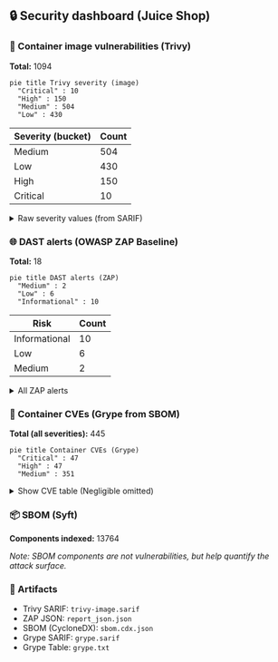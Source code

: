 ## 🔒 Security dashboard (Juice Shop)

### 🐳 Container image vulnerabilities (Trivy)
**Total:** 1094

```mermaid
pie title Trivy severity (image)
  "Critical" : 10
  "High" : 150
  "Medium" : 504
  "Low" : 430
```

| Severity (bucket) | Count |
|---|---|
| Medium | 504 |
| Low | 430 |
| High | 150 |
| Critical | 10 |

<details><summary>Raw severity values (from SARIF)</summary>


| Severity (raw) | Count |
|---|---|
| 5.5 | 460 |
| 2.0 | 426 |
| 8.0 | 81 |
| 7.8 | 43 |
| 4.7 | 13 |
| 6.5 | 9 |
| 7.5 | 9 |
| 5.3 | 6 |
| 7.1 | 5 |
| 9.8 | 4 |
| 4.1 | 3 |
| 7.0 | 3 |
| 7.3 | 3 |
| 8.1 | 3 |
| 9.1 | 3 |
| 9.5 | 3 |
| 3.3 | 2 |
| 4.4 | 2 |
| 4.6 | 2 |
| 5.0 | 2 |
| 6.4 | 2 |
| 6.7 | 2 |
| 0.0 | 1 |
| 1.9 | 1 |
| 4.8 | 1 |
| 6.1 | 1 |
| 6.3 | 1 |
| 7.2 | 1 |
| 7.4 | 1 |
| 7.7 | 1 |


</details>

### 🌐 DAST alerts (OWASP ZAP Baseline)
**Total:** 18

```mermaid
pie title DAST alerts (ZAP)
  "Medium" : 2
  "Low" : 6
  "Informational" : 10
```

| Risk | Count |
|---|---|
| Informational | 10 |
| Low | 6 |
| Medium | 2 |

<details><summary>All ZAP alerts</summary>


- **Content Security Policy (CSP) Header Not Set** — _Medium_ (examples: 11) — e.g. `http://localhost:3000`
- **Cross-Domain Misconfiguration** — _Medium_ (examples: 12) — e.g. `http://localhost:3000`
- **Cross-Domain JavaScript Source File Inclusion** — _Low_ (examples: 10) — e.g. `http://localhost:3000`
- **Dangerous JS Functions** — _Low_ (examples: 2) — e.g. `http://localhost:3000/main.js`
- **Deprecated Feature Policy Header Set** — _Low_ (examples: 11) — e.g. `http://localhost:3000`
- **Full Path Disclosure** — _Low_ (examples: 6) — e.g. `http://localhost:3000/ftp/coupons_2013.md.bak`
- **Insufficient Site Isolation Against Spectre Vulnerability** — _Low_ (examples: 10) — e.g. `http://localhost:3000`
- **Timestamp Disclosure - Unix** — _Low_ (examples: 17) — e.g. `http://localhost:3000`
- **Base64 Disclosure** — _Informational_ (examples: 5) — e.g. `http://localhost:3000/ftp`
- **Information Disclosure - Suspicious Comments** — _Informational_ (examples: 2) — e.g. `http://localhost:3000/main.js`
- **Modern Web Application** — _Informational_ (examples: 11) — e.g. `http://localhost:3000`
- **Non-Storable Content** — _Informational_ (examples: 2) — e.g. `http://localhost:3000/ftp/coupons_2013.md.bak`
- **Sec-Fetch-Dest Header is Missing** — _Informational_ (examples: 3) — e.g. `http://localhost:3000`
- **Sec-Fetch-Mode Header is Missing** — _Informational_ (examples: 3) — e.g. `http://localhost:3000`
- **Sec-Fetch-Site Header is Missing** — _Informational_ (examples: 3) — e.g. `http://localhost:3000`
- **Sec-Fetch-User Header is Missing** — _Informational_ (examples: 3) — e.g. `http://localhost:3000`
- **Storable and Cacheable Content** — _Informational_ (examples: 2) — e.g. `http://localhost:3000/ftp`
- **Storable but Non-Cacheable Content** — _Informational_ (examples: 8) — e.g. `http://localhost:3000`


</details>

### 🧰 Container CVEs (Grype from SBOM)
**Total (all severities):** 445

```mermaid
pie title Container CVEs (Grype)
  "Critical" : 47
  "High" : 47
  "Medium" : 351
```

<details><summary>Show CVE table (Negligible omitted)</summary>


| Vulnerability | Package | Version | Severity | Fix | Location |
|---|---|---|---|---|---|
| `CVE-2023-2953-libldap-2.5-0` | `-` | `-` | Critical | `-` | `//usr/share/doc/libldap-2.5-0/copyright` |
| `CVE-2025-46835-git` | `-` | `-` | Critical | `-` | `//usr/share/doc/git/copyright` |
| `CVE-2025-46835-git-man` | `-` | `-` | Critical | `-` | `//usr/share/doc/git-man/copyright` |
| `CVE-2025-48384-git` | `-` | `-` | Critical | `-` | `//usr/share/doc/git/copyright` |
| `CVE-2025-48384-git-man` | `-` | `-` | Critical | `-` | `//usr/share/doc/git-man/copyright` |
| `CVE-2025-48385-git` | `-` | `-` | Critical | `-` | `//usr/share/doc/git/copyright` |
| `CVE-2025-48385-git-man` | `-` | `-` | Critical | `-` | `//usr/share/doc/git-man/copyright` |
| `CVE-2025-59375-libexpat1` | `-` | `-` | Critical | `-` | `//usr/share/doc/libexpat1/copyright` |
| `CVE-2025-6020-libpam-modules` | `-` | `-` | Critical | `-` | `//var/lib/dpkg/status` |
| `CVE-2025-6020-libpam-modules-bin` | `-` | `-` | Critical | `-` | `//var/lib/dpkg/status` |
| `CVE-2025-6020-libpam-runtime` | `-` | `-` | Critical | `-` | `//var/lib/dpkg/status` |
| `CVE-2025-6020-libpam0g` | `-` | `-` | Critical | `-` | `//var/lib/dpkg/status` |
| `CVE-2025-6297-dpkg` | `-` | `-` | Critical | `-` | `//var/lib/dpkg/status` |
| `CVE-2025-7458-libsqlite3-0` | `-` | `-` | Critical | `-` | `//usr/share/doc/libsqlite3-0/copyright` |
| `CVE-2025-8194-libpython3.11-minimal` | `-` | `-` | Critical | `-` | `//usr/share/doc/libpython3.11-minimal/copyright` |
| `CVE-2025-8194-libpython3.11-stdlib` | `-` | `-` | Critical | `-` | `//usr/share/doc/libpython3.11-minimal/copyright` |
| `CVE-2025-8194-python3.11` | `-` | `-` | Critical | `-` | `//usr/share/doc/python3.11/copyright` |
| `CVE-2025-8194-python3.11-minimal` | `-` | `-` | Critical | `-` | `//usr/share/doc/python3.11-minimal/copyright` |
| `CVE-2025-9086-libcurl3-gnutls` | `-` | `-` | Critical | `-` | `//usr/share/doc/libcurl3-gnutls/copyright` |
| `GHSA-2p57-rm9w-gvfp-ip` | `-` | `-` | Critical | `-` | `//app/node_modules/ip/package.json` |
| `GHSA-35jh-r3h4-6jhm-lodash` | `-` | `-` | Critical | `-` | `//app/node_modules/sanitize-html/node_modules/lodash/package.json` |
| `GHSA-3h5v-q93c-6h6q-ws` | `-` | `-` | Critical | `-` | `//app/frontend/node_modules/engine.io-client/node_modules/ws/package.json` |
| `GHSA-3h5v-q93c-6h6q-ws` | `-` | `-` | Critical | `-` | `//app/node_modules/engine.io/node_modules/ws/package.json` |
| `GHSA-446m-mv8f-q348-moment` | `-` | `-` | Critical | `-` | `//app/node_modules/express-jwt/node_modules/moment/package.json` |
| `GHSA-44fp-w29j-9vj5-multer` | `-` | `-` | Critical | `-` | `//app/node_modules/multer/package.json` |
| `GHSA-4pg4-qvpc-4q3h-multer` | `-` | `-` | Critical | `-` | `//app/node_modules/multer/package.json` |
| `GHSA-4xc9-xhrj-v574-lodash` | `-` | `-` | Critical | `-` | `//app/node_modules/sanitize-html/node_modules/lodash/package.json` |
| `GHSA-5mrr-rgp6-x4gr-marsdb` | `-` | `-` | Critical | `-` | `//app/node_modules/marsdb/package.json` |
| `GHSA-6g6m-m6h5-w9gf-express-jwt` | `-` | `-` | Critical | `-` | `//app/node_modules/express-jwt/package.json` |
| `GHSA-78wr-2p64-hpwj-commons-io` | `-` | `-` | Critical | `-` | `//app/frontend/node_modules/font-mfizz/blaze.jar` |
| `GHSA-8cf7-32gw-wr33-jsonwebtoken` | `-` | `-` | Critical | `-` | `//app/node_modules/express-jwt/node_modules/jsonwebtoken/package.json` |
| `GHSA-8cf7-32gw-wr33-jsonwebtoken` | `-` | `-` | Critical | `-` | `//app/node_modules/jsonwebtoken/package.json` |
| `GHSA-8hfj-j24r-96c4-moment` | `-` | `-` | Critical | `-` | `//app/node_modules/express-jwt/node_modules/moment/package.json` |
| `GHSA-c7hr-j4mj-j2w6-jsonwebtoken` | `-` | `-` | Critical | `-` | `//app/node_modules/express-jwt/node_modules/jsonwebtoken/package.json` |
| `GHSA-c7hr-j4mj-j2w6-jsonwebtoken` | `-` | `-` | Critical | `-` | `//app/node_modules/jsonwebtoken/package.json` |
| `GHSA-cchq-frgv-rjh5-vm2` | `-` | `-` | Critical | `-` | `//app/node_modules/vm2/package.json` |
| `GHSA-cgfm-xwp7-2cvr-sanitize-html` | `-` | `-` | Critical | `-` | `//app/node_modules/sanitize-html/package.json` |
| `GHSA-fjgf-rc76-4x9p-multer` | `-` | `-` | Critical | `-` | `//app/node_modules/multer/package.json` |
| `GHSA-g5hg-p3ph-g8qg-multer` | `-` | `-` | Critical | `-` | `//app/node_modules/multer/package.json` |
| `GHSA-g644-9gfx-q4q4-vm2` | `-` | `-` | Critical | `-` | `//app/node_modules/vm2/package.json` |
| `GHSA-gjcw-v447-2w7q-jws` | `-` | `-` | Critical | `-` | `//app/node_modules/jws/package.json` |
| `GHSA-grv7-fg5c-xmjg-braces` | `-` | `-` | Critical | `-` | `//app/node_modules/braces/package.json` |
| `GHSA-jf85-cpcp-j695-lodash` | `-` | `-` | Critical | `-` | `//app/node_modules/sanitize-html/node_modules/lodash/package.json` |
| `GHSA-p6mc-m468-83gw-lodash.set` | `-` | `-` | Critical | `-` | `//app/node_modules/lodash.set/package.json` |
| `GHSA-rc47-6667-2j5j-http-cache-semantics` | `-` | `-` | Critical | `-` | `//app/node_modules/http-cache-semantics/package.json` |
| `GHSA-whpj-8f3w-67p5-vm2` | `-` | `-` | Critical | `-` | `//app/node_modules/vm2/package.json` |
| `GHSA-xwcq-pm8m-c4vf-crypto-js` | `-` | `-` | Critical | `-` | `//app/node_modules/crypto-js/package.json` |
| `CVE-2023-50495-libncursesw6` | `-` | `-` | High | `-` | `//var/lib/dpkg/info/libncursesw6:amd64.md5sums` |
| `CVE-2023-50495-libtinfo6` | `-` | `-` | High | `-` | `//var/lib/dpkg/status` |
| `CVE-2023-50495-ncurses-base` | `-` | `-` | High | `-` | `//var/lib/dpkg/status` |
| `CVE-2023-50495-ncurses-bin` | `-` | `-` | High | `-` | `//var/lib/dpkg/status` |
| `CVE-2024-10041-libpam-modules` | `-` | `-` | High | `-` | `//var/lib/dpkg/status` |
| `CVE-2024-10041-libpam-modules-bin` | `-` | `-` | High | `-` | `//var/lib/dpkg/status` |
| `CVE-2024-10041-libpam-runtime` | `-` | `-` | High | `-` | `//var/lib/dpkg/status` |
| `CVE-2024-10041-libpam0g` | `-` | `-` | High | `-` | `//var/lib/dpkg/status` |
| `CVE-2024-22365-libpam-modules` | `-` | `-` | High | `-` | `//var/lib/dpkg/status` |
| `CVE-2024-22365-libpam-modules-bin` | `-` | `-` | High | `-` | `//var/lib/dpkg/status` |
| `CVE-2024-22365-libpam-runtime` | `-` | `-` | High | `-` | `//var/lib/dpkg/status` |
| `CVE-2024-22365-libpam0g` | `-` | `-` | High | `-` | `//var/lib/dpkg/status` |
| `CVE-2025-10148-libcurl3-gnutls` | `-` | `-` | High | `-` | `//usr/share/doc/libcurl3-gnutls/copyright` |
| `CVE-2025-29088-libsqlite3-0` | `-` | `-` | High | `-` | `//usr/share/doc/libsqlite3-0/copyright` |
| `CVE-2025-6069-libpython3.11-minimal` | `-` | `-` | High | `-` | `//usr/share/doc/libpython3.11-minimal/copyright` |
| `CVE-2025-6069-libpython3.11-stdlib` | `-` | `-` | High | `-` | `//usr/share/doc/libpython3.11-minimal/copyright` |
| `CVE-2025-6069-python3.11` | `-` | `-` | High | `-` | `//usr/share/doc/python3.11/copyright` |
| `CVE-2025-6069-python3.11-minimal` | `-` | `-` | High | `-` | `//usr/share/doc/python3.11-minimal/copyright` |
| `CVE-2025-7709-libsqlite3-0` | `-` | `-` | High | `-` | `//usr/share/doc/libsqlite3-0/copyright` |
| `CVE-2025-9714-libxml2` | `-` | `-` | High | `-` | `//usr/share/doc/libxml2/copyright` |
| `CVE-2025-9714-libxml2-dev` | `-` | `-` | High | `-` | `//usr/share/doc/libxml2-dev/copyright` |
| `GHSA-25hc-qcg6-38wj-socket.io` | `-` | `-` | High | `-` | `//app/node_modules/socket.io/package.json` |
| `GHSA-29mw-wpgm-hmr9-lodash` | `-` | `-` | High | `-` | `//app/node_modules/sanitize-html/node_modules/lodash/package.json` |
| `GHSA-3j7m-hmh3-9jmp-sanitize-html` | `-` | `-` | High | `-` | `//app/node_modules/sanitize-html/package.json` |
| `GHSA-6fx8-h7jm-663j-parseuri` | `-` | `-` | High | `-` | `//app/frontend/node_modules/parseuri/package.json` |
| `GHSA-87vv-r9j6-g5qv-moment` | `-` | `-` | High | `-` | `//app/node_modules/express-jwt/node_modules/moment/package.json` |
| `GHSA-8g4m-cjm2-96wq-notevil` | `-` | `-` | High | `-` | `//app/node_modules/notevil/package.json` |
| `GHSA-952p-6rrq-rcjv-micromatch` | `-` | `-` | High | `-` | `//app/node_modules/micromatch/package.json` |
| `GHSA-cqmj-92xf-r6r9-socket.io-parser` | `-` | `-` | High | `-` | `//app/node_modules/socket.io-parser/package.json` |
| `GHSA-cqmj-92xf-r6r9-socket.io-parser` | `-` | `-` | High | `-` | `//app/frontend/node_modules/socket.io-client/node_modules/socket.io-parser/package.json` |
| `GHSA-f5x3-32g6-xq36-tar` | `-` | `-` | High | `-` | `//app/node_modules/node-pre-gyp/node_modules/tar/package.json` |
| `GHSA-fvqr-27wr-82fm-lodash` | `-` | `-` | High | `-` | `//app/node_modules/sanitize-html/node_modules/lodash/package.json` |
| `GHSA-gwrp-pvrq-jmwv-commons-io` | `-` | `-` | High | `-` | `//app/frontend/node_modules/font-mfizz/blaze.jar` |
| `GHSA-hjrf-2m68-5959-jsonwebtoken` | `-` | `-` | High | `-` | `//app/node_modules/express-jwt/node_modules/jsonwebtoken/package.json` |
| `GHSA-hjrf-2m68-5959-jsonwebtoken` | `-` | `-` | High | `-` | `//app/node_modules/jsonwebtoken/package.json` |
| `GHSA-mjxr-4v3x-q3m4-sanitize-html` | `-` | `-` | High | `-` | `//app/node_modules/sanitize-html/package.json` |
| `GHSA-p5gc-c584-jj6v-vm2` | `-` | `-` | High | `-` | `//app/node_modules/vm2/package.json` |
| `GHSA-pfrx-2q88-qq97-got` | `-` | `-` | High | `-` | `//app/node_modules/got/package.json` |
| `GHSA-qhxp-v273-g94h-sanitize-html` | `-` | `-` | High | `-` | `//app/node_modules/sanitize-html/package.json` |
| `GHSA-qwph-4952-7xr6-jsonwebtoken` | `-` | `-` | High | `-` | `//app/node_modules/express-jwt/node_modules/jsonwebtoken/package.json` |
| `GHSA-qwph-4952-7xr6-jsonwebtoken` | `-` | `-` | High | `-` | `//app/node_modules/jsonwebtoken/package.json` |
| `GHSA-r7qp-cfhv-p84w-engine.io` | `-` | `-` | High | `-` | `//app/node_modules/engine.io/package.json` |
| `GHSA-rjqq-98f6-6j3r-sanitize-html` | `-` | `-` | High | `-` | `//app/node_modules/sanitize-html/package.json` |
| `GHSA-rm97-x556-q36h-sanitize-html` | `-` | `-` | High | `-` | `//app/node_modules/sanitize-html/package.json` |
| `GHSA-rvg8-pwq2-xj7q-base64url` | `-` | `-` | High | `-` | `//app/node_modules/base64url/package.json` |
| `GHSA-x5rq-j2xg-h7qm-lodash` | `-` | `-` | High | `-` | `//app/node_modules/sanitize-html/node_modules/lodash/package.json` |
| `GHSA-xc6g-ggrc-qq4r-sanitize-html` | `-` | `-` | High | `-` | `//app/node_modules/sanitize-html/package.json` |
| `CVE-2005-2541-tar` | `-` | `-` | Medium | `-` | `//var/lib/dpkg/status` |
| `CVE-2007-5686-login` | `-` | `-` | Medium | `-` | `//var/lib/dpkg/status` |
| `CVE-2007-5686-passwd` | `-` | `-` | Medium | `-` | `//var/lib/dpkg/status` |
| `CVE-2010-4756-libc-bin` | `-` | `-` | Medium | `-` | `//var/lib/dpkg/status` |
| `CVE-2010-4756-libc-dev-bin` | `-` | `-` | Medium | `-` | `//usr/share/doc/libc-dev-bin/copyright` |
| `CVE-2010-4756-libc6` | `-` | `-` | Medium | `-` | `//var/lib/dpkg/status` |
| `CVE-2010-4756-libc6-dev` | `-` | `-` | Medium | `-` | `//usr/share/doc/libc6-dev/copyright` |
| `CVE-2011-3374-apt` | `-` | `-` | Medium | `-` | `//var/lib/dpkg/status` |
| `CVE-2011-3374-libapt-pkg6.0` | `-` | `-` | Medium | `-` | `//var/lib/dpkg/status` |
| `CVE-2011-3389-libgnutls30` | `-` | `-` | Medium | `-` | `//var/lib/dpkg/status` |
| `CVE-2011-4116-libperl5.36` | `-` | `-` | Medium | `-` | `//usr/share/doc/libperl5.36/copyright` |
| `CVE-2011-4116-perl` | `-` | `-` | Medium | `-` | `//usr/share/doc/perl/copyright` |
| `CVE-2011-4116-perl-base` | `-` | `-` | Medium | `-` | `//var/lib/dpkg/info/perl-base.list` |
| `CVE-2011-4116-perl-modules-5.36` | `-` | `-` | Medium | `-` | `//usr/share/doc/perl-modules-5.36/copyright` |
| `CVE-2013-4392-libsystemd0` | `-` | `-` | Medium | `-` | `//var/lib/dpkg/status` |
| `CVE-2013-4392-libudev1` | `-` | `-` | Medium | `-` | `//var/lib/dpkg/status` |
| `CVE-2015-3276-libldap-2.5-0` | `-` | `-` | Medium | `-` | `//usr/share/doc/libldap-2.5-0/copyright` |
| `CVE-2016-2781-coreutils` | `-` | `-` | Medium | `-` | `//var/lib/dpkg/status` |
| `CVE-2017-13716-binutils` | `-` | `-` | Medium | `-` | `//usr/share/doc/binutils/copyright` |
| `CVE-2017-13716-binutils-common` | `-` | `-` | Medium | `-` | `//usr/share/doc/binutils-common/copyright` |
| `CVE-2017-13716-binutils-x86-64-linux-gnu` | `-` | `-` | Medium | `-` | `//usr/share/doc/binutils-common/copyright` |
| `CVE-2017-13716-libbinutils` | `-` | `-` | Medium | `-` | `//usr/share/doc/binutils-common/copyright` |
| `CVE-2017-13716-libctf-nobfd0` | `-` | `-` | Medium | `-` | `//usr/share/doc/libctf-nobfd0/copyright` |
| `CVE-2017-13716-libctf0` | `-` | `-` | Medium | `-` | `//usr/share/doc/binutils-common/copyright` |
| `CVE-2017-13716-libgprofng0` | `-` | `-` | Medium | `-` | `//usr/share/doc/binutils-common/copyright` |
| `CVE-2017-14159-libldap-2.5-0` | `-` | `-` | Medium | `-` | `//usr/share/doc/libldap-2.5-0/copyright` |
| `CVE-2017-17740-libldap-2.5-0` | `-` | `-` | Medium | `-` | `//usr/share/doc/libldap-2.5-0/copyright` |
| `CVE-2017-18018-coreutils` | `-` | `-` | Medium | `-` | `//var/lib/dpkg/status` |
| `CVE-2018-1000021-git` | `-` | `-` | Medium | `-` | `//usr/share/doc/git/copyright` |
| `CVE-2018-1000021-git-man` | `-` | `-` | Medium | `-` | `//usr/share/doc/git-man/copyright` |
| `CVE-2018-20673-binutils` | `-` | `-` | Medium | `-` | `//usr/share/doc/binutils/copyright` |
| `CVE-2018-20673-binutils-common` | `-` | `-` | Medium | `-` | `//usr/share/doc/binutils-common/copyright` |
| `CVE-2018-20673-binutils-x86-64-linux-gnu` | `-` | `-` | Medium | `-` | `//usr/share/doc/binutils-common/copyright` |
| `CVE-2018-20673-libbinutils` | `-` | `-` | Medium | `-` | `//usr/share/doc/binutils-common/copyright` |
| `CVE-2018-20673-libctf-nobfd0` | `-` | `-` | Medium | `-` | `//usr/share/doc/libctf-nobfd0/copyright` |
| `CVE-2018-20673-libctf0` | `-` | `-` | Medium | `-` | `//usr/share/doc/binutils-common/copyright` |
| `CVE-2018-20673-libgprofng0` | `-` | `-` | Medium | `-` | `//usr/share/doc/binutils-common/copyright` |
| `CVE-2018-20712-binutils` | `-` | `-` | Medium | `-` | `//usr/share/doc/binutils/copyright` |
| `CVE-2018-20712-binutils-common` | `-` | `-` | Medium | `-` | `//usr/share/doc/binutils-common/copyright` |
| `CVE-2018-20712-binutils-x86-64-linux-gnu` | `-` | `-` | Medium | `-` | `//usr/share/doc/binutils-common/copyright` |
| `CVE-2018-20712-libbinutils` | `-` | `-` | Medium | `-` | `//usr/share/doc/binutils-common/copyright` |
| `CVE-2018-20712-libctf-nobfd0` | `-` | `-` | Medium | `-` | `//usr/share/doc/libctf-nobfd0/copyright` |
| `CVE-2018-20712-libctf0` | `-` | `-` | Medium | `-` | `//usr/share/doc/binutils-common/copyright` |
| `CVE-2018-20712-libgprofng0` | `-` | `-` | Medium | `-` | `//usr/share/doc/binutils-common/copyright` |
| `CVE-2018-20796-libc-bin` | `-` | `-` | Medium | `-` | `//var/lib/dpkg/status` |
| `CVE-2018-20796-libc-dev-bin` | `-` | `-` | Medium | `-` | `//usr/share/doc/libc-dev-bin/copyright` |
| `CVE-2018-20796-libc6` | `-` | `-` | Medium | `-` | `//var/lib/dpkg/status` |
| `CVE-2018-20796-libc6-dev` | `-` | `-` | Medium | `-` | `//usr/share/doc/libc6-dev/copyright` |
| `CVE-2018-5709-libgssapi-krb5-2` | `-` | `-` | Medium | `-` | `//usr/share/doc/libgssapi-krb5-2/copyright` |
| `CVE-2018-5709-libk5crypto3` | `-` | `-` | Medium | `-` | `//usr/share/doc/libk5crypto3/copyright` |
| `CVE-2018-5709-libkrb5-3` | `-` | `-` | Medium | `-` | `//usr/share/doc/libkrb5-3/copyright` |
| `CVE-2018-5709-libkrb5support0` | `-` | `-` | Medium | `-` | `//usr/share/doc/libkrb5support0/copyright` |
| `CVE-2018-6829-libgcrypt20` | `-` | `-` | Medium | `-` | `//var/lib/dpkg/status` |
| `CVE-2018-9996-binutils` | `-` | `-` | Medium | `-` | `//usr/share/doc/binutils/copyright` |
| `CVE-2018-9996-binutils-common` | `-` | `-` | Medium | `-` | `//usr/share/doc/binutils-common/copyright` |
| `CVE-2018-9996-binutils-x86-64-linux-gnu` | `-` | `-` | Medium | `-` | `//usr/share/doc/binutils-common/copyright` |
| `CVE-2018-9996-libbinutils` | `-` | `-` | Medium | `-` | `//usr/share/doc/binutils-common/copyright` |
| `CVE-2018-9996-libctf-nobfd0` | `-` | `-` | Medium | `-` | `//usr/share/doc/libctf-nobfd0/copyright` |
| `CVE-2018-9996-libctf0` | `-` | `-` | Medium | `-` | `//usr/share/doc/binutils-common/copyright` |
| `CVE-2018-9996-libgprofng0` | `-` | `-` | Medium | `-` | `//usr/share/doc/binutils-common/copyright` |
| `CVE-2019-1010022-libc-bin` | `-` | `-` | Medium | `-` | `//var/lib/dpkg/status` |
| `CVE-2019-1010022-libc-dev-bin` | `-` | `-` | Medium | `-` | `//usr/share/doc/libc-dev-bin/copyright` |
| `CVE-2019-1010022-libc6` | `-` | `-` | Medium | `-` | `//var/lib/dpkg/status` |
| `CVE-2019-1010022-libc6-dev` | `-` | `-` | Medium | `-` | `//usr/share/doc/libc6-dev/copyright` |
| `CVE-2019-1010023-libc-bin` | `-` | `-` | Medium | `-` | `//var/lib/dpkg/status` |
| `CVE-2019-1010023-libc-dev-bin` | `-` | `-` | Medium | `-` | `//usr/share/doc/libc-dev-bin/copyright` |
| `CVE-2019-1010023-libc6` | `-` | `-` | Medium | `-` | `//var/lib/dpkg/status` |
| `CVE-2019-1010023-libc6-dev` | `-` | `-` | Medium | `-` | `//usr/share/doc/libc6-dev/copyright` |
| `CVE-2019-1010024-libc-bin` | `-` | `-` | Medium | `-` | `//var/lib/dpkg/status` |
| `CVE-2019-1010024-libc-dev-bin` | `-` | `-` | Medium | `-` | `//usr/share/doc/libc-dev-bin/copyright` |
| `CVE-2019-1010024-libc6` | `-` | `-` | Medium | `-` | `//var/lib/dpkg/status` |
| `CVE-2019-1010024-libc6-dev` | `-` | `-` | Medium | `-` | `//usr/share/doc/libc6-dev/copyright` |
| `CVE-2019-1010025-libc-bin` | `-` | `-` | Medium | `-` | `//var/lib/dpkg/status` |
| `CVE-2019-1010025-libc-dev-bin` | `-` | `-` | Medium | `-` | `//usr/share/doc/libc-dev-bin/copyright` |
| `CVE-2019-1010025-libc6` | `-` | `-` | Medium | `-` | `//var/lib/dpkg/status` |
| `CVE-2019-1010025-libc6-dev` | `-` | `-` | Medium | `-` | `//usr/share/doc/libc6-dev/copyright` |
| `CVE-2019-9192-libc-bin` | `-` | `-` | Medium | `-` | `//var/lib/dpkg/status` |
| `CVE-2019-9192-libc-dev-bin` | `-` | `-` | Medium | `-` | `//usr/share/doc/libc-dev-bin/copyright` |
| `CVE-2019-9192-libc6` | `-` | `-` | Medium | `-` | `//var/lib/dpkg/status` |
| `CVE-2019-9192-libc6-dev` | `-` | `-` | Medium | `-` | `//usr/share/doc/libc6-dev/copyright` |
| `CVE-2020-15719-libldap-2.5-0` | `-` | `-` | Medium | `-` | `//usr/share/doc/libldap-2.5-0/copyright` |
| `CVE-2020-36325-libjansson4` | `-` | `-` | Medium | `-` | `//usr/share/doc/libjansson4/copyright` |
| `CVE-2021-32256-binutils` | `-` | `-` | Medium | `-` | `//usr/share/doc/binutils/copyright` |
| `CVE-2021-32256-binutils-common` | `-` | `-` | Medium | `-` | `//usr/share/doc/binutils-common/copyright` |
| `CVE-2021-32256-binutils-x86-64-linux-gnu` | `-` | `-` | Medium | `-` | `//usr/share/doc/binutils-common/copyright` |
| `CVE-2021-32256-libbinutils` | `-` | `-` | Medium | `-` | `//usr/share/doc/binutils-common/copyright` |
| `CVE-2021-32256-libctf-nobfd0` | `-` | `-` | Medium | `-` | `//usr/share/doc/libctf-nobfd0/copyright` |
| `CVE-2021-32256-libctf0` | `-` | `-` | Medium | `-` | `//usr/share/doc/binutils-common/copyright` |
| `CVE-2021-32256-libgprofng0` | `-` | `-` | Medium | `-` | `//usr/share/doc/binutils-common/copyright` |
| `CVE-2021-45346-libsqlite3-0` | `-` | `-` | Medium | `-` | `//usr/share/doc/libsqlite3-0/copyright` |
| `CVE-2022-0563-bsdutils` | `-` | `-` | Medium | `-` | `//var/lib/dpkg/status` |
| `CVE-2022-0563-libblkid1` | `-` | `-` | Medium | `-` | `//var/lib/dpkg/status` |
| `CVE-2022-0563-libmount1` | `-` | `-` | Medium | `-` | `//var/lib/dpkg/status` |
| `CVE-2022-0563-libsmartcols1` | `-` | `-` | Medium | `-` | `//var/lib/dpkg/status` |
| `CVE-2022-0563-libuuid1` | `-` | `-` | Medium | `-` | `//var/lib/dpkg/status` |
| `CVE-2022-0563-mount` | `-` | `-` | Medium | `-` | `//var/lib/dpkg/status` |
| `CVE-2022-0563-util-linux` | `-` | `-` | Medium | `-` | `//var/lib/dpkg/status` |
| `CVE-2022-0563-util-linux-extra` | `-` | `-` | Medium | `-` | `//var/lib/dpkg/status` |
| `CVE-2022-24975-git` | `-` | `-` | Medium | `-` | `//usr/share/doc/git/copyright` |
| `CVE-2022-24975-git-man` | `-` | `-` | Medium | `-` | `//usr/share/doc/git-man/copyright` |
| `CVE-2022-27943-cpp-12` | `-` | `-` | Medium | `-` | `//var/lib/dpkg/info/cpp-12.list` |
| `CVE-2022-27943-g++-12` | `-` | `-` | Medium | `-` | `//var/lib/dpkg/info/g++-12.list` |
| `CVE-2022-27943-gcc-12` | `-` | `-` | Medium | `-` | `//var/lib/dpkg/info/gcc-12.list` |
| `CVE-2022-27943-gcc-12-base` | `-` | `-` | Medium | `-` | `//var/lib/dpkg/status` |
| `CVE-2022-27943-libasan8` | `-` | `-` | Medium | `-` | `//var/lib/dpkg/info/libasan8:amd64.md5sums` |
| `CVE-2022-27943-libatomic1` | `-` | `-` | Medium | `-` | `//var/lib/dpkg/info/libatomic1:amd64.md5sums` |
| `CVE-2022-27943-libcc1-0` | `-` | `-` | Medium | `-` | `//var/lib/dpkg/info/libcc1-0:amd64.md5sums` |
| `CVE-2022-27943-libgcc-12-dev` | `-` | `-` | Medium | `-` | `//var/lib/dpkg/info/libgcc-12-dev:amd64.md5sums` |
| `CVE-2022-27943-libgcc-s1` | `-` | `-` | Medium | `-` | `//var/lib/dpkg/status` |
| `CVE-2022-27943-libgomp1` | `-` | `-` | Medium | `-` | `//var/lib/dpkg/info/libgomp1:amd64.md5sums` |
| `CVE-2022-27943-libitm1` | `-` | `-` | Medium | `-` | `//var/lib/dpkg/info/libitm1:amd64.md5sums` |
| `CVE-2022-27943-liblsan0` | `-` | `-` | Medium | `-` | `//var/lib/dpkg/info/liblsan0:amd64.md5sums` |
| `CVE-2022-27943-libquadmath0` | `-` | `-` | Medium | `-` | `//var/lib/dpkg/info/libquadmath0:amd64.md5sums` |
| `CVE-2022-27943-libstdc++-12-dev` | `-` | `-` | Medium | `-` | `//var/lib/dpkg/info/libstdc++-12-dev:amd64.md5sums` |
| `CVE-2022-27943-libstdc++6` | `-` | `-` | Medium | `-` | `//var/lib/dpkg/status` |
| `CVE-2022-27943-libtsan2` | `-` | `-` | Medium | `-` | `//var/lib/dpkg/info/libtsan2:amd64.md5sums` |
| `CVE-2022-27943-libubsan1` | `-` | `-` | Medium | `-` | `//var/lib/dpkg/info/libubsan1:amd64.md5sums` |
| `CVE-2022-3219-gpgv` | `-` | `-` | Medium | `-` | `//var/lib/dpkg/status` |
| `CVE-2023-1972-binutils` | `-` | `-` | Medium | `-` | `//usr/share/doc/binutils/copyright` |
| `CVE-2023-1972-binutils-common` | `-` | `-` | Medium | `-` | `//usr/share/doc/binutils-common/copyright` |
| `CVE-2023-1972-binutils-x86-64-linux-gnu` | `-` | `-` | Medium | `-` | `//usr/share/doc/binutils-common/copyright` |
| `CVE-2023-1972-libbinutils` | `-` | `-` | Medium | `-` | `//usr/share/doc/binutils-common/copyright` |
| `CVE-2023-1972-libctf-nobfd0` | `-` | `-` | Medium | `-` | `//usr/share/doc/libctf-nobfd0/copyright` |
| `CVE-2023-1972-libctf0` | `-` | `-` | Medium | `-` | `//usr/share/doc/binutils-common/copyright` |
| `CVE-2023-1972-libgprofng0` | `-` | `-` | Medium | `-` | `//usr/share/doc/binutils-common/copyright` |
| `CVE-2023-31437-libsystemd0` | `-` | `-` | Medium | `-` | `//var/lib/dpkg/status` |
| `CVE-2023-31437-libudev1` | `-` | `-` | Medium | `-` | `//var/lib/dpkg/status` |
| `CVE-2023-31438-libsystemd0` | `-` | `-` | Medium | `-` | `//var/lib/dpkg/status` |
| `CVE-2023-31438-libudev1` | `-` | `-` | Medium | `-` | `//var/lib/dpkg/status` |
| `CVE-2023-31439-libsystemd0` | `-` | `-` | Medium | `-` | `//var/lib/dpkg/status` |
| `CVE-2023-31439-libudev1` | `-` | `-` | Medium | `-` | `//var/lib/dpkg/status` |
| `CVE-2023-31486-libperl5.36` | `-` | `-` | Medium | `-` | `//usr/share/doc/libperl5.36/copyright` |
| `CVE-2023-31486-perl` | `-` | `-` | Medium | `-` | `//usr/share/doc/perl/copyright` |
| `CVE-2023-31486-perl-base` | `-` | `-` | Medium | `-` | `//var/lib/dpkg/info/perl-base.list` |
| `CVE-2023-31486-perl-modules-5.36` | `-` | `-` | Medium | `-` | `//usr/share/doc/perl-modules-5.36/copyright` |
| `CVE-2023-52426-libexpat1` | `-` | `-` | Medium | `-` | `//usr/share/doc/libexpat1/copyright` |
| `CVE-2024-2236-libgcrypt20` | `-` | `-` | Medium | `-` | `//var/lib/dpkg/status` |
| `CVE-2024-2379-libcurl3-gnutls` | `-` | `-` | Medium | `-` | `//usr/share/doc/libcurl3-gnutls/copyright` |
| `CVE-2024-26458-libgssapi-krb5-2` | `-` | `-` | Medium | `-` | `//usr/share/doc/libgssapi-krb5-2/copyright` |
| `CVE-2024-26458-libk5crypto3` | `-` | `-` | Medium | `-` | `//usr/share/doc/libk5crypto3/copyright` |
| `CVE-2024-26458-libkrb5-3` | `-` | `-` | Medium | `-` | `//usr/share/doc/libkrb5-3/copyright` |
| `CVE-2024-26458-libkrb5support0` | `-` | `-` | Medium | `-` | `//usr/share/doc/libkrb5support0/copyright` |
| `CVE-2024-26461-libgssapi-krb5-2` | `-` | `-` | Medium | `-` | `//usr/share/doc/libgssapi-krb5-2/copyright` |
| `CVE-2024-26461-libk5crypto3` | `-` | `-` | Medium | `-` | `//usr/share/doc/libk5crypto3/copyright` |
| `CVE-2024-26461-libkrb5-3` | `-` | `-` | Medium | `-` | `//usr/share/doc/libkrb5-3/copyright` |
| `CVE-2024-26461-libkrb5support0` | `-` | `-` | Medium | `-` | `//usr/share/doc/libkrb5support0/copyright` |
| `CVE-2024-28757-libexpat1` | `-` | `-` | Medium | `-` | `//usr/share/doc/libexpat1/copyright` |
| `CVE-2024-52005-git` | `-` | `-` | Medium | `-` | `//usr/share/doc/git/copyright` |
| `CVE-2024-52005-git-man` | `-` | `-` | Medium | `-` | `//usr/share/doc/git-man/copyright` |
| `CVE-2024-53589-binutils` | `-` | `-` | Medium | `-` | `//usr/share/doc/binutils/copyright` |
| `CVE-2024-53589-binutils-common` | `-` | `-` | Medium | `-` | `//usr/share/doc/binutils-common/copyright` |
| `CVE-2024-53589-binutils-x86-64-linux-gnu` | `-` | `-` | Medium | `-` | `//usr/share/doc/binutils-common/copyright` |
| `CVE-2024-53589-libbinutils` | `-` | `-` | Medium | `-` | `//usr/share/doc/binutils-common/copyright` |
| `CVE-2024-53589-libctf-nobfd0` | `-` | `-` | Medium | `-` | `//usr/share/doc/libctf-nobfd0/copyright` |
| `CVE-2024-53589-libctf0` | `-` | `-` | Medium | `-` | `//usr/share/doc/binutils-common/copyright` |
| `CVE-2024-53589-libgprofng0` | `-` | `-` | Medium | `-` | `//usr/share/doc/binutils-common/copyright` |
| `CVE-2024-56433-login` | `-` | `-` | Medium | `-` | `//var/lib/dpkg/status` |
| `CVE-2024-56433-passwd` | `-` | `-` | Medium | `-` | `//var/lib/dpkg/status` |
| `CVE-2024-57360-binutils` | `-` | `-` | Medium | `-` | `//usr/share/doc/binutils/copyright` |
| `CVE-2024-57360-binutils-common` | `-` | `-` | Medium | `-` | `//usr/share/doc/binutils-common/copyright` |
| `CVE-2024-57360-binutils-x86-64-linux-gnu` | `-` | `-` | Medium | `-` | `//usr/share/doc/binutils-common/copyright` |
| `CVE-2024-57360-libbinutils` | `-` | `-` | Medium | `-` | `//usr/share/doc/binutils-common/copyright` |
| `CVE-2024-57360-libctf-nobfd0` | `-` | `-` | Medium | `-` | `//usr/share/doc/libctf-nobfd0/copyright` |
| `CVE-2024-57360-libctf0` | `-` | `-` | Medium | `-` | `//usr/share/doc/binutils-common/copyright` |
| `CVE-2024-57360-libgprofng0` | `-` | `-` | Medium | `-` | `//usr/share/doc/binutils-common/copyright` |
| `CVE-2025-0725-libcurl3-gnutls` | `-` | `-` | Medium | `-` | `//usr/share/doc/libcurl3-gnutls/copyright` |
| `CVE-2025-0840-binutils` | `-` | `-` | Medium | `-` | `//usr/share/doc/binutils/copyright` |
| `CVE-2025-0840-binutils-common` | `-` | `-` | Medium | `-` | `//usr/share/doc/binutils-common/copyright` |
| `CVE-2025-0840-binutils-x86-64-linux-gnu` | `-` | `-` | Medium | `-` | `//usr/share/doc/binutils-common/copyright` |
| `CVE-2025-0840-libbinutils` | `-` | `-` | Medium | `-` | `//usr/share/doc/binutils-common/copyright` |
| `CVE-2025-0840-libctf-nobfd0` | `-` | `-` | Medium | `-` | `//usr/share/doc/libctf-nobfd0/copyright` |
| `CVE-2025-0840-libctf0` | `-` | `-` | Medium | `-` | `//usr/share/doc/binutils-common/copyright` |
| `CVE-2025-0840-libgprofng0` | `-` | `-` | Medium | `-` | `//usr/share/doc/binutils-common/copyright` |
| `CVE-2025-11081-binutils` | `-` | `-` | Medium | `-` | `//usr/share/doc/binutils/copyright` |
| `CVE-2025-11081-binutils-common` | `-` | `-` | Medium | `-` | `//usr/share/doc/binutils-common/copyright` |
| `CVE-2025-11081-binutils-x86-64-linux-gnu` | `-` | `-` | Medium | `-` | `//usr/share/doc/binutils-common/copyright` |
| `CVE-2025-11081-libbinutils` | `-` | `-` | Medium | `-` | `//usr/share/doc/binutils-common/copyright` |
| `CVE-2025-11081-libctf-nobfd0` | `-` | `-` | Medium | `-` | `//usr/share/doc/libctf-nobfd0/copyright` |
| `CVE-2025-11081-libctf0` | `-` | `-` | Medium | `-` | `//usr/share/doc/binutils-common/copyright` |
| `CVE-2025-11081-libgprofng0` | `-` | `-` | Medium | `-` | `//usr/share/doc/binutils-common/copyright` |
| `CVE-2025-11082-binutils` | `-` | `-` | Medium | `-` | `//usr/share/doc/binutils/copyright` |
| `CVE-2025-11082-binutils-common` | `-` | `-` | Medium | `-` | `//usr/share/doc/binutils-common/copyright` |
| `CVE-2025-11082-binutils-x86-64-linux-gnu` | `-` | `-` | Medium | `-` | `//usr/share/doc/binutils-common/copyright` |
| `CVE-2025-11082-libbinutils` | `-` | `-` | Medium | `-` | `//usr/share/doc/binutils-common/copyright` |
| `CVE-2025-11082-libctf-nobfd0` | `-` | `-` | Medium | `-` | `//usr/share/doc/libctf-nobfd0/copyright` |
| `CVE-2025-11082-libctf0` | `-` | `-` | Medium | `-` | `//usr/share/doc/binutils-common/copyright` |
| `CVE-2025-11082-libgprofng0` | `-` | `-` | Medium | `-` | `//usr/share/doc/binutils-common/copyright` |
| `CVE-2025-11083-binutils` | `-` | `-` | Medium | `-` | `//usr/share/doc/binutils/copyright` |
| `CVE-2025-11083-binutils-common` | `-` | `-` | Medium | `-` | `//usr/share/doc/binutils-common/copyright` |
| `CVE-2025-11083-binutils-x86-64-linux-gnu` | `-` | `-` | Medium | `-` | `//usr/share/doc/binutils-common/copyright` |
| `CVE-2025-11083-libbinutils` | `-` | `-` | Medium | `-` | `//usr/share/doc/binutils-common/copyright` |
| `CVE-2025-11083-libctf-nobfd0` | `-` | `-` | Medium | `-` | `//usr/share/doc/libctf-nobfd0/copyright` |
| `CVE-2025-11083-libctf0` | `-` | `-` | Medium | `-` | `//usr/share/doc/binutils-common/copyright` |
| `CVE-2025-11083-libgprofng0` | `-` | `-` | Medium | `-` | `//usr/share/doc/binutils-common/copyright` |
| `CVE-2025-1147-binutils` | `-` | `-` | Medium | `-` | `//usr/share/doc/binutils/copyright` |
| `CVE-2025-1147-binutils-common` | `-` | `-` | Medium | `-` | `//usr/share/doc/binutils-common/copyright` |
| `CVE-2025-1147-binutils-x86-64-linux-gnu` | `-` | `-` | Medium | `-` | `//usr/share/doc/binutils-common/copyright` |
| `CVE-2025-1147-libbinutils` | `-` | `-` | Medium | `-` | `//usr/share/doc/binutils-common/copyright` |
| `CVE-2025-1147-libctf-nobfd0` | `-` | `-` | Medium | `-` | `//usr/share/doc/libctf-nobfd0/copyright` |
| `CVE-2025-1147-libctf0` | `-` | `-` | Medium | `-` | `//usr/share/doc/binutils-common/copyright` |
| `CVE-2025-1147-libgprofng0` | `-` | `-` | Medium | `-` | `//usr/share/doc/binutils-common/copyright` |
| `CVE-2025-1148-binutils` | `-` | `-` | Medium | `-` | `//usr/share/doc/binutils/copyright` |
| `CVE-2025-1148-binutils-common` | `-` | `-` | Medium | `-` | `//usr/share/doc/binutils-common/copyright` |
| `CVE-2025-1148-binutils-x86-64-linux-gnu` | `-` | `-` | Medium | `-` | `//usr/share/doc/binutils-common/copyright` |
| `CVE-2025-1148-libbinutils` | `-` | `-` | Medium | `-` | `//usr/share/doc/binutils-common/copyright` |
| `CVE-2025-1148-libctf-nobfd0` | `-` | `-` | Medium | `-` | `//usr/share/doc/libctf-nobfd0/copyright` |
| `CVE-2025-1148-libctf0` | `-` | `-` | Medium | `-` | `//usr/share/doc/binutils-common/copyright` |
| `CVE-2025-1148-libgprofng0` | `-` | `-` | Medium | `-` | `//usr/share/doc/binutils-common/copyright` |
| `CVE-2025-1149-binutils` | `-` | `-` | Medium | `-` | `//usr/share/doc/binutils/copyright` |
| `CVE-2025-1149-binutils-common` | `-` | `-` | Medium | `-` | `//usr/share/doc/binutils-common/copyright` |
| `CVE-2025-1149-binutils-x86-64-linux-gnu` | `-` | `-` | Medium | `-` | `//usr/share/doc/binutils-common/copyright` |
| `CVE-2025-1149-libbinutils` | `-` | `-` | Medium | `-` | `//usr/share/doc/binutils-common/copyright` |
| `CVE-2025-1149-libctf-nobfd0` | `-` | `-` | Medium | `-` | `//usr/share/doc/libctf-nobfd0/copyright` |
| `CVE-2025-1149-libctf0` | `-` | `-` | Medium | `-` | `//usr/share/doc/binutils-common/copyright` |
| `CVE-2025-1149-libgprofng0` | `-` | `-` | Medium | `-` | `//usr/share/doc/binutils-common/copyright` |
| `CVE-2025-1150-binutils` | `-` | `-` | Medium | `-` | `//usr/share/doc/binutils/copyright` |
| `CVE-2025-1150-binutils-common` | `-` | `-` | Medium | `-` | `//usr/share/doc/binutils-common/copyright` |
| `CVE-2025-1150-binutils-x86-64-linux-gnu` | `-` | `-` | Medium | `-` | `//usr/share/doc/binutils-common/copyright` |
| `CVE-2025-1150-libbinutils` | `-` | `-` | Medium | `-` | `//usr/share/doc/binutils-common/copyright` |
| `CVE-2025-1150-libctf-nobfd0` | `-` | `-` | Medium | `-` | `//usr/share/doc/libctf-nobfd0/copyright` |
| `CVE-2025-1150-libctf0` | `-` | `-` | Medium | `-` | `//usr/share/doc/binutils-common/copyright` |
| `CVE-2025-1150-libgprofng0` | `-` | `-` | Medium | `-` | `//usr/share/doc/binutils-common/copyright` |
| `CVE-2025-1151-binutils` | `-` | `-` | Medium | `-` | `//usr/share/doc/binutils/copyright` |
| `CVE-2025-1151-binutils-common` | `-` | `-` | Medium | `-` | `//usr/share/doc/binutils-common/copyright` |
| `CVE-2025-1151-binutils-x86-64-linux-gnu` | `-` | `-` | Medium | `-` | `//usr/share/doc/binutils-common/copyright` |
| `CVE-2025-1151-libbinutils` | `-` | `-` | Medium | `-` | `//usr/share/doc/binutils-common/copyright` |
| `CVE-2025-1151-libctf-nobfd0` | `-` | `-` | Medium | `-` | `//usr/share/doc/libctf-nobfd0/copyright` |
| `CVE-2025-1151-libctf0` | `-` | `-` | Medium | `-` | `//usr/share/doc/binutils-common/copyright` |
| `CVE-2025-1151-libgprofng0` | `-` | `-` | Medium | `-` | `//usr/share/doc/binutils-common/copyright` |
| `CVE-2025-1152-binutils` | `-` | `-` | Medium | `-` | `//usr/share/doc/binutils/copyright` |
| `CVE-2025-1152-binutils-common` | `-` | `-` | Medium | `-` | `//usr/share/doc/binutils-common/copyright` |
| `CVE-2025-1152-binutils-x86-64-linux-gnu` | `-` | `-` | Medium | `-` | `//usr/share/doc/binutils-common/copyright` |
| `CVE-2025-1152-libbinutils` | `-` | `-` | Medium | `-` | `//usr/share/doc/binutils-common/copyright` |
| `CVE-2025-1152-libctf-nobfd0` | `-` | `-` | Medium | `-` | `//usr/share/doc/libctf-nobfd0/copyright` |
| `CVE-2025-1152-libctf0` | `-` | `-` | Medium | `-` | `//usr/share/doc/binutils-common/copyright` |
| `CVE-2025-1152-libgprofng0` | `-` | `-` | Medium | `-` | `//usr/share/doc/binutils-common/copyright` |
| `CVE-2025-1153-binutils` | `-` | `-` | Medium | `-` | `//usr/share/doc/binutils/copyright` |
| `CVE-2025-1153-binutils-common` | `-` | `-` | Medium | `-` | `//usr/share/doc/binutils-common/copyright` |
| `CVE-2025-1153-binutils-x86-64-linux-gnu` | `-` | `-` | Medium | `-` | `//usr/share/doc/binutils-common/copyright` |
| `CVE-2025-1153-libbinutils` | `-` | `-` | Medium | `-` | `//usr/share/doc/binutils-common/copyright` |
| `CVE-2025-1153-libctf-nobfd0` | `-` | `-` | Medium | `-` | `//usr/share/doc/libctf-nobfd0/copyright` |
| `CVE-2025-1153-libctf0` | `-` | `-` | Medium | `-` | `//usr/share/doc/binutils-common/copyright` |
| `CVE-2025-1153-libgprofng0` | `-` | `-` | Medium | `-` | `//usr/share/doc/binutils-common/copyright` |
| `CVE-2025-1176-binutils` | `-` | `-` | Medium | `-` | `//usr/share/doc/binutils/copyright` |
| `CVE-2025-1176-binutils-common` | `-` | `-` | Medium | `-` | `//usr/share/doc/binutils-common/copyright` |
| `CVE-2025-1176-binutils-x86-64-linux-gnu` | `-` | `-` | Medium | `-` | `//usr/share/doc/binutils-common/copyright` |
| `CVE-2025-1176-libbinutils` | `-` | `-` | Medium | `-` | `//usr/share/doc/binutils-common/copyright` |
| `CVE-2025-1176-libctf-nobfd0` | `-` | `-` | Medium | `-` | `//usr/share/doc/libctf-nobfd0/copyright` |
| `CVE-2025-1176-libctf0` | `-` | `-` | Medium | `-` | `//usr/share/doc/binutils-common/copyright` |
| `CVE-2025-1176-libgprofng0` | `-` | `-` | Medium | `-` | `//usr/share/doc/binutils-common/copyright` |
| `CVE-2025-1178-binutils` | `-` | `-` | Medium | `-` | `//usr/share/doc/binutils/copyright` |
| `CVE-2025-1178-binutils-common` | `-` | `-` | Medium | `-` | `//usr/share/doc/binutils-common/copyright` |
| `CVE-2025-1178-binutils-x86-64-linux-gnu` | `-` | `-` | Medium | `-` | `//usr/share/doc/binutils-common/copyright` |
| `CVE-2025-1178-libbinutils` | `-` | `-` | Medium | `-` | `//usr/share/doc/binutils-common/copyright` |
| `CVE-2025-1178-libctf-nobfd0` | `-` | `-` | Medium | `-` | `//usr/share/doc/libctf-nobfd0/copyright` |
| `CVE-2025-1178-libctf0` | `-` | `-` | Medium | `-` | `//usr/share/doc/binutils-common/copyright` |
| `CVE-2025-1178-libgprofng0` | `-` | `-` | Medium | `-` | `//usr/share/doc/binutils-common/copyright` |
| `CVE-2025-1179-binutils` | `-` | `-` | Medium | `-` | `//usr/share/doc/binutils/copyright` |
| `CVE-2025-1179-binutils-common` | `-` | `-` | Medium | `-` | `//usr/share/doc/binutils-common/copyright` |
| `CVE-2025-1179-binutils-x86-64-linux-gnu` | `-` | `-` | Medium | `-` | `//usr/share/doc/binutils-common/copyright` |
| `CVE-2025-1179-libbinutils` | `-` | `-` | Medium | `-` | `//usr/share/doc/binutils-common/copyright` |
| `CVE-2025-1179-libctf-nobfd0` | `-` | `-` | Medium | `-` | `//usr/share/doc/libctf-nobfd0/copyright` |
| `CVE-2025-1179-libctf0` | `-` | `-` | Medium | `-` | `//usr/share/doc/binutils-common/copyright` |
| `CVE-2025-1179-libgprofng0` | `-` | `-` | Medium | `-` | `//usr/share/doc/binutils-common/copyright` |
| `CVE-2025-1180-binutils` | `-` | `-` | Medium | `-` | `//usr/share/doc/binutils/copyright` |
| `CVE-2025-1180-binutils-common` | `-` | `-` | Medium | `-` | `//usr/share/doc/binutils-common/copyright` |
| `CVE-2025-1180-binutils-x86-64-linux-gnu` | `-` | `-` | Medium | `-` | `//usr/share/doc/binutils-common/copyright` |
| `CVE-2025-1180-libbinutils` | `-` | `-` | Medium | `-` | `//usr/share/doc/binutils-common/copyright` |
| `CVE-2025-1180-libctf-nobfd0` | `-` | `-` | Medium | `-` | `//usr/share/doc/libctf-nobfd0/copyright` |
| `CVE-2025-1180-libctf0` | `-` | `-` | Medium | `-` | `//usr/share/doc/binutils-common/copyright` |
| `CVE-2025-1180-libgprofng0` | `-` | `-` | Medium | `-` | `//usr/share/doc/binutils-common/copyright` |
| `CVE-2025-1181-binutils` | `-` | `-` | Medium | `-` | `//usr/share/doc/binutils/copyright` |
| `CVE-2025-1181-binutils-common` | `-` | `-` | Medium | `-` | `//usr/share/doc/binutils-common/copyright` |
| `CVE-2025-1181-binutils-x86-64-linux-gnu` | `-` | `-` | Medium | `-` | `//usr/share/doc/binutils-common/copyright` |
| `CVE-2025-1181-libbinutils` | `-` | `-` | Medium | `-` | `//usr/share/doc/binutils-common/copyright` |
| `CVE-2025-1181-libctf-nobfd0` | `-` | `-` | Medium | `-` | `//usr/share/doc/libctf-nobfd0/copyright` |
| `CVE-2025-1181-libctf0` | `-` | `-` | Medium | `-` | `//usr/share/doc/binutils-common/copyright` |
| `CVE-2025-1181-libgprofng0` | `-` | `-` | Medium | `-` | `//usr/share/doc/binutils-common/copyright` |
| `CVE-2025-1182-binutils` | `-` | `-` | Medium | `-` | `//usr/share/doc/binutils/copyright` |
| `CVE-2025-1182-binutils-common` | `-` | `-` | Medium | `-` | `//usr/share/doc/binutils-common/copyright` |
| `CVE-2025-1182-binutils-x86-64-linux-gnu` | `-` | `-` | Medium | `-` | `//usr/share/doc/binutils-common/copyright` |
| `CVE-2025-1182-libbinutils` | `-` | `-` | Medium | `-` | `//usr/share/doc/binutils-common/copyright` |
| `CVE-2025-1182-libctf-nobfd0` | `-` | `-` | Medium | `-` | `//usr/share/doc/libctf-nobfd0/copyright` |
| `CVE-2025-1182-libctf0` | `-` | `-` | Medium | `-` | `//usr/share/doc/binutils-common/copyright` |
| `CVE-2025-1182-libgprofng0` | `-` | `-` | Medium | `-` | `//usr/share/doc/binutils-common/copyright` |
| `CVE-2025-27587-libssl3` | `-` | `-` | Medium | `-` | `//usr/share/doc/libssl3/copyright` |
| `CVE-2025-27587-openssl` | `-` | `-` | Medium | `-` | `//usr/share/doc/openssl/copyright` |
| `CVE-2025-27613-git` | `-` | `-` | Medium | `-` | `//usr/share/doc/git/copyright` |
| `CVE-2025-27613-git-man` | `-` | `-` | Medium | `-` | `//usr/share/doc/git-man/copyright` |
| `CVE-2025-30258-gpgv` | `-` | `-` | Medium | `-` | `//var/lib/dpkg/status` |
| `CVE-2025-3198-binutils` | `-` | `-` | Medium | `-` | `//usr/share/doc/binutils/copyright` |
| `CVE-2025-3198-binutils-common` | `-` | `-` | Medium | `-` | `//usr/share/doc/binutils-common/copyright` |
| `CVE-2025-3198-binutils-x86-64-linux-gnu` | `-` | `-` | Medium | `-` | `//usr/share/doc/binutils-common/copyright` |
| `CVE-2025-3198-libbinutils` | `-` | `-` | Medium | `-` | `//usr/share/doc/binutils-common/copyright` |
| `CVE-2025-3198-libctf-nobfd0` | `-` | `-` | Medium | `-` | `//usr/share/doc/libctf-nobfd0/copyright` |
| `CVE-2025-3198-libctf0` | `-` | `-` | Medium | `-` | `//usr/share/doc/binutils-common/copyright` |
| `CVE-2025-3198-libgprofng0` | `-` | `-` | Medium | `-` | `//usr/share/doc/binutils-common/copyright` |
| `CVE-2025-4516-libpython3.11-minimal` | `-` | `-` | Medium | `-` | `//usr/share/doc/libpython3.11-minimal/copyright` |
| `CVE-2025-4516-libpython3.11-stdlib` | `-` | `-` | Medium | `-` | `//usr/share/doc/libpython3.11-minimal/copyright` |
| `CVE-2025-4516-python3.11` | `-` | `-` | Medium | `-` | `//usr/share/doc/python3.11/copyright` |
| `CVE-2025-4516-python3.11-minimal` | `-` | `-` | Medium | `-` | `//usr/share/doc/python3.11-minimal/copyright` |
| `CVE-2025-5244-binutils` | `-` | `-` | Medium | `-` | `//usr/share/doc/binutils/copyright` |
| `CVE-2025-5244-binutils-common` | `-` | `-` | Medium | `-` | `//usr/share/doc/binutils-common/copyright` |
| `CVE-2025-5244-binutils-x86-64-linux-gnu` | `-` | `-` | Medium | `-` | `//usr/share/doc/binutils-common/copyright` |
| `CVE-2025-5244-libbinutils` | `-` | `-` | Medium | `-` | `//usr/share/doc/binutils-common/copyright` |
| `CVE-2025-5244-libctf-nobfd0` | `-` | `-` | Medium | `-` | `//usr/share/doc/libctf-nobfd0/copyright` |
| `CVE-2025-5244-libctf0` | `-` | `-` | Medium | `-` | `//usr/share/doc/binutils-common/copyright` |
| `CVE-2025-5244-libgprofng0` | `-` | `-` | Medium | `-` | `//usr/share/doc/binutils-common/copyright` |
| `CVE-2025-5245-binutils` | `-` | `-` | Medium | `-` | `//usr/share/doc/binutils/copyright` |
| `CVE-2025-5245-binutils-common` | `-` | `-` | Medium | `-` | `//usr/share/doc/binutils-common/copyright` |
| `CVE-2025-5245-binutils-x86-64-linux-gnu` | `-` | `-` | Medium | `-` | `//usr/share/doc/binutils-common/copyright` |
| `CVE-2025-5245-libbinutils` | `-` | `-` | Medium | `-` | `//usr/share/doc/binutils-common/copyright` |
| `CVE-2025-5245-libctf-nobfd0` | `-` | `-` | Medium | `-` | `//usr/share/doc/libctf-nobfd0/copyright` |
| `CVE-2025-5245-libctf0` | `-` | `-` | Medium | `-` | `//usr/share/doc/binutils-common/copyright` |
| `CVE-2025-5245-libgprofng0` | `-` | `-` | Medium | `-` | `//usr/share/doc/binutils-common/copyright` |
| `CVE-2025-5278-coreutils` | `-` | `-` | Medium | `-` | `//var/lib/dpkg/status` |
| `CVE-2025-6141-libncursesw6` | `-` | `-` | Medium | `-` | `//var/lib/dpkg/info/libncursesw6:amd64.md5sums` |
| `CVE-2025-6141-libtinfo6` | `-` | `-` | Medium | `-` | `//var/lib/dpkg/status` |
| `CVE-2025-6141-ncurses-base` | `-` | `-` | Medium | `-` | `//var/lib/dpkg/status` |
| `CVE-2025-6141-ncurses-bin` | `-` | `-` | Medium | `-` | `//var/lib/dpkg/status` |
| `CVE-2025-7545-binutils` | `-` | `-` | Medium | `-` | `//usr/share/doc/binutils/copyright` |
| `CVE-2025-7545-binutils-common` | `-` | `-` | Medium | `-` | `//usr/share/doc/binutils-common/copyright` |
| `CVE-2025-7545-binutils-x86-64-linux-gnu` | `-` | `-` | Medium | `-` | `//usr/share/doc/binutils-common/copyright` |
| `CVE-2025-7545-libbinutils` | `-` | `-` | Medium | `-` | `//usr/share/doc/binutils-common/copyright` |
| `CVE-2025-7545-libctf-nobfd0` | `-` | `-` | Medium | `-` | `//usr/share/doc/libctf-nobfd0/copyright` |
| `CVE-2025-7545-libctf0` | `-` | `-` | Medium | `-` | `//usr/share/doc/binutils-common/copyright` |
| `CVE-2025-7545-libgprofng0` | `-` | `-` | Medium | `-` | `//usr/share/doc/binutils-common/copyright` |
| `CVE-2025-7546-binutils` | `-` | `-` | Medium | `-` | `//usr/share/doc/binutils/copyright` |
| `CVE-2025-7546-binutils-common` | `-` | `-` | Medium | `-` | `//usr/share/doc/binutils-common/copyright` |
| `CVE-2025-7546-binutils-x86-64-linux-gnu` | `-` | `-` | Medium | `-` | `//usr/share/doc/binutils-common/copyright` |
| `CVE-2025-7546-libbinutils` | `-` | `-` | Medium | `-` | `//usr/share/doc/binutils-common/copyright` |
| `CVE-2025-7546-libctf-nobfd0` | `-` | `-` | Medium | `-` | `//usr/share/doc/libctf-nobfd0/copyright` |
| `CVE-2025-7546-libctf0` | `-` | `-` | Medium | `-` | `//usr/share/doc/binutils-common/copyright` |
| `CVE-2025-7546-libgprofng0` | `-` | `-` | Medium | `-` | `//usr/share/doc/binutils-common/copyright` |
| `CVE-2025-8224-binutils` | `-` | `-` | Medium | `-` | `//usr/share/doc/binutils/copyright` |
| `CVE-2025-8224-binutils-common` | `-` | `-` | Medium | `-` | `//usr/share/doc/binutils-common/copyright` |
| `CVE-2025-8224-binutils-x86-64-linux-gnu` | `-` | `-` | Medium | `-` | `//usr/share/doc/binutils-common/copyright` |
| `CVE-2025-8224-libbinutils` | `-` | `-` | Medium | `-` | `//usr/share/doc/binutils-common/copyright` |
| `CVE-2025-8224-libctf-nobfd0` | `-` | `-` | Medium | `-` | `//usr/share/doc/libctf-nobfd0/copyright` |
| `CVE-2025-8224-libctf0` | `-` | `-` | Medium | `-` | `//usr/share/doc/binutils-common/copyright` |
| `CVE-2025-8224-libgprofng0` | `-` | `-` | Medium | `-` | `//usr/share/doc/binutils-common/copyright` |
| `CVE-2025-8225-binutils` | `-` | `-` | Medium | `-` | `//usr/share/doc/binutils/copyright` |
| `CVE-2025-8225-binutils-common` | `-` | `-` | Medium | `-` | `//usr/share/doc/binutils-common/copyright` |
| `CVE-2025-8225-binutils-x86-64-linux-gnu` | `-` | `-` | Medium | `-` | `//usr/share/doc/binutils-common/copyright` |
| `CVE-2025-8225-libbinutils` | `-` | `-` | Medium | `-` | `//usr/share/doc/binutils-common/copyright` |
| `CVE-2025-8225-libctf-nobfd0` | `-` | `-` | Medium | `-` | `//usr/share/doc/libctf-nobfd0/copyright` |
| `CVE-2025-8225-libctf0` | `-` | `-` | Medium | `-` | `//usr/share/doc/binutils-common/copyright` |
| `CVE-2025-8225-libgprofng0` | `-` | `-` | Medium | `-` | `//usr/share/doc/binutils-common/copyright` |
| `CVE-2025-8732-libxml2` | `-` | `-` | Medium | `-` | `//usr/share/doc/libxml2/copyright` |
| `CVE-2025-8732-libxml2-dev` | `-` | `-` | Medium | `-` | `//usr/share/doc/libxml2-dev/copyright` |
| `GHSA-pxg6-pf52-xh8x-cookie` | `-` | `-` | Medium | `-` | `//app/node_modules/engine.io/node_modules/cookie/package.json` |


</details>

### 📦 SBOM (Syft)
**Components indexed:** 13764

_Note: SBOM components are not vulnerabilities, but help quantify the attack surface._

### 📎 Artifacts
- Trivy SARIF: `trivy-image.sarif`
- ZAP JSON: `report_json.json`
- SBOM (CycloneDX): `sbom.cdx.json`
- Grype SARIF: `grype.sarif`
- Grype Table: `grype.txt`
